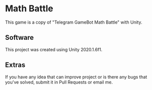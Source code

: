 # Math Battle
This game is a copy of "Telegram GameBot Math Battle" with Unity.
## Software
This project was created using Unity 2020.1.6f1.
## Extras
If you have any idea that can improve project or is there any bugs that you've solved,
submit it in Pull Requests or email me.
